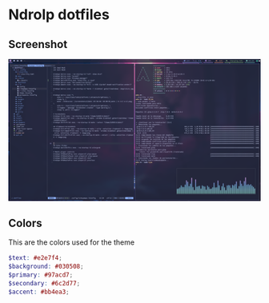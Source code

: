 # Ndrolp dotfiles

## Screenshot

![alt text](https://github.com/ndrolp/dotfiles/blob/main/screenshot.jpg?raw=true)

## Colors

This are the colors used for the theme

```scss
$text: #e2e7f4;
$background: #030508;
$primary: #97acd7;
$secondary: #6c2d77;
$accent: #bb4ea3;
```
